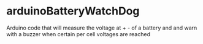 # arduinoBatteryWatchDog
Arduino code that will measure the voltage at + - of a battery and and warn with a buzzer when certain per cell voltages are reached
